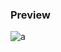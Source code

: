 ### Preview
![a](https://github.com/Eazvy/UILibs/blob/main/Librarys/Cripware/Screenshot%202023-02-24%20142856.png?raw=true)
